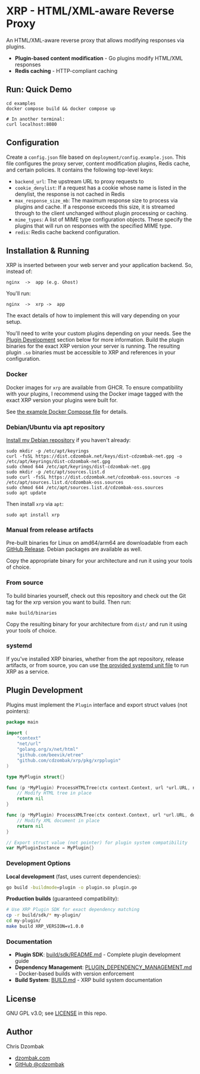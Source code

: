 # XRP - HTML/XML-aware Reverse Proxy

An HTML/XML-aware reverse proxy that allows modifying responses via plugins.

- **Plugin-based content modification** - Go plugins modify HTML/XML responses
- **Redis caching** - HTTP-compliant caching

## Run: Quick Demo

```shell
cd examples
docker compose build && docker compose up

# In another terminal:
curl localhost:8080
```

## Configuration

Create a `config.json` file based on `deployment/config.example.json`. This file configures the proxy server, content modification plugins, Redis cache, and certain policies. It contains the following top-level keys:

- `backend_url`: The upstream URL to proxy requests to
- `cookie_denylist`: If a request has a cookie whose name is listed in the denylist, the response is not cached in Redis
- `max_response_size_mb`: The maximum response size to process via plugins and cache. If a response exceeds this size, it is streamed through to the client unchanged without plugin processing or caching.
- `mime_types`: A list of MIME type configuration objects. These specify the plugins that will run on responses with the specified MIME type.
- `redis`: Redis cache backend configuration.

## Installation & Running

XRP is inserted between your web server and your application backend. So, instead of:

```
nginx  ->  app (e.g. Ghost)
```

You'll run:

```
nginx  ->  xrp ->  app
```

The exact details of how to implement this will vary depending on your setup.

You'll need to write your custom plugins depending on your needs. See the [Plugin Development](#plugin-development) section below for more information. Build the plugin binaries for the exact XRP version your server is running. The resulting plugin `.so` binaries must be accessible to XRP and references in your configuration.

### Docker

Docker images for `xrp` are available from GHCR. To ensure compatibility with your plugins, I recommend using the Docker image tagged with the exact XRP version your plugins were built for.

See [the example Docker Compose file](deployment/docker-compose.prod.yml) for details.

### Debian/Ubuntu via apt repository

[Install my Debian repository](https://www.dzombak.com/blog/2025/06/updated-instructions-for-installing-my-debian-package-repositories/) if you haven't already:

```shell
sudo mkdir -p /etc/apt/keyrings
curl -fsSL https://dist.cdzombak.net/keys/dist-cdzombak-net.gpg -o /etc/apt/keyrings/dist-cdzombak-net.gpg
sudo chmod 644 /etc/apt/keyrings/dist-cdzombak-net.gpg
sudo mkdir -p /etc/apt/sources.list.d
sudo curl -fsSL https://dist.cdzombak.net/cdzombak-oss.sources -o /etc/apt/sources.list.d/cdzombak-oss.sources
sudo chmod 644 /etc/apt/sources.list.d/cdzombak-oss.sources
sudo apt update
```

Then install `xrp` via `apt`:

```shell
sudo apt install xrp
```

### Manual from release artifacts

Pre-built binaries for Linux on amd64/arm64 are downloadable from each [GitHub Release](https://github.com/cdzombak/xrp/releases). Debian packages are available as well.

Copy the appropriate binary for your architecture and run it using your tools of choice.

### From source

To build binaries yourself, check out this repository and check out the Git tag for the xrp version you want to build. Then run:

```shell
make build/binaries
```

Copy the resulting binary for your architecture from `dist/` and run it using your tools of choice.

### systemd

If you've installed XRP binaries, whether from the apt repository, release artifacts, or from source, you can use [the provided systemd unit file](deployment/systemd/xrp.service) to run XRP as a service.

## Plugin Development

Plugins must implement the `Plugin` interface and export struct values (not pointers):

```go
package main

import (
    "context"
    "net/url"
    "golang.org/x/net/html"
    "github.com/beevik/etree"
    "github.com/cdzombak/xrp/pkg/xrpplugin"
)

type MyPlugin struct{}

func (p *MyPlugin) ProcessHTMLTree(ctx context.Context, url *url.URL, node *html.Node) error {
    // Modify HTML tree in place
    return nil
}

func (p *MyPlugin) ProcessXMLTree(ctx context.Context, url *url.URL, doc *etree.Document) error {
    // Modify XML document in place  
    return nil
}

// Export struct value (not pointer) for plugin system compatibility
var MyPluginInstance = MyPlugin{}
```

### Development Options

**Local development** (fast, uses current dependencies):
```bash
go build -buildmode=plugin -o plugin.so plugin.go
```

**Production builds** (guaranteed compatibility):
```bash
# Use XRP Plugin SDK for exact dependency matching
cp -r build/sdk/* my-plugin/
cd my-plugin/
make build XRP_VERSION=v1.0.0
```

### Documentation

- **Plugin SDK**: [build/sdk/README.md](build/sdk/README.md) - Complete plugin development guide
- **Dependency Management**: [PLUGIN_DEPENDENCY_MANAGEMENT.md](doc/PLUGIN_DEPENDENCY_MANAGEMENT.md) - Docker-based builds with version enforcement
- **Build System**: [BUILD.md](doc/BUILD.md) - XRP build system documentation

## License

GNU GPL v3.0; see [LICENSE](LICENSE) in this repo.

## Author

Chris Dzombak
- [dzombak.com](https://www.dzombak.com)
- [GitHub @cdzombak](https://github.com/cdzombak)
